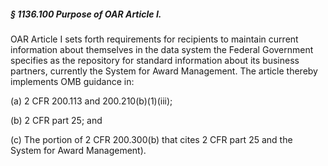 ##### § 1136.100 Purpose of OAR Article I. #####

OAR Article I sets forth requirements for recipients to maintain current information about themselves in the data system the Federal Government specifies as the repository for standard information about its business partners, currently the System for Award Management. The article thereby implements OMB guidance in:

(a) 2 CFR 200.113 and 200.210(b)(1)(iii);

(b) 2 CFR part 25; and

(c) The portion of 2 CFR 200.300(b) that cites 2 CFR part 25 and the System for Award Management).